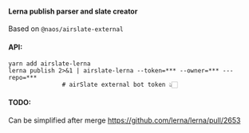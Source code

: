 #### Lerna publish parser and slate creator

Based on `@naos/airslate-external`

#### API:

```shell script
yarn add airslate-lerna
lerna publish 2>&1 | airslate-lerna --token=*** --owner=*** --- repo=***
               # airSlate external bot token 👆🏻
```

#### TODO:

Can be simplified after merge https://github.com/lerna/lerna/pull/2653
